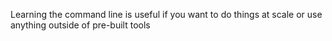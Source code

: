 Learning the command line is useful if you want to do things at scale or use anything outside of pre-built tools 
